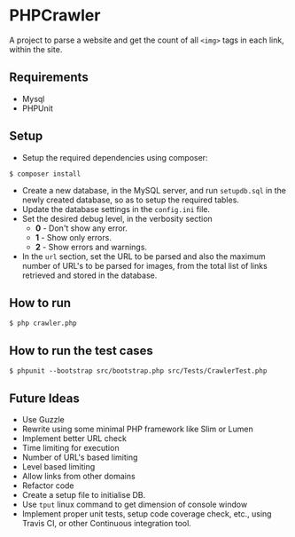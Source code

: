 # PHPCrawler

A project to parse a website and get the count of all `<img>` tags in each link, within the site.

## Requirements

- Mysql
- PHPUnit

## Setup
- Setup the required dependencies using composer:
```ShellSession
$ composer install
```
- Create a new database, in the MySQL server, and run `setupdb.sql` in the newly created database,
 so as to setup the required tables.
- Update the database settings in the `config.ini` file.
- Set the desired debug level, in the verbosity section
    - **0** - Don't show any error.
    - **1** - Show only errors.
    - **2** - Show errors and warnings.
- In the `url` section, set the URL to be parsed and also the maximum number of 
URL's to be parsed for images, from the total list of links retrieved and stored
in the database.

## How to run

```ShellSession
$ php crawler.php
```


## How to run the test cases

```ShellSession
$ phpunit --bootstrap src/bootstrap.php src/Tests/CrawlerTest.php 
```

## Future Ideas
- Use Guzzle
- Rewrite using some minimal PHP framework like Slim or Lumen
- Implement better URL check
- Time limiting for execution
- Number of URL's based limiting
- Level based limiting
- Allow links from other domains
- Refactor code
- Create a setup file to initialise DB.
- Use `tput` linux command to get dimension of console window
- Implement proper unit tests, setup code coverage check, etc., using Travis CI, or other Continuous integration tool.